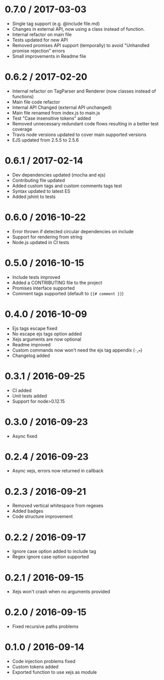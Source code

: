 0.7.0 / 2017-03-03
==================

  * Single tag support (e.g. @include file.md)
  * Changes in external API, now using a class instead of function.
  * Internal refactor on main file
  * Tests updated for new API
  * Removed promises API support (temporally) to avoid "Unhandled promise rejection" errors
  * Small improvements in Readme file

0.6.2 / 2017-02-20
==================

  * Internal refactor on TagParser and Renderer (now classes instead of functions)
  * Main file code refactor
  * Internal API Changed (external API unchanged)
  * Main file renamed from index.js to main.js
  * Test "Case insensitive tokens" added
  * Removed unnecessary redundant code flows resulting in a better test coverage
  * Travis node versions updated to cover main supported versions
  * EJS updated from 2.5.5 to 2.5.6

0.6.1 / 2017-02-14
==================

  * Dev dependencies updated (mocha and ejs)
  * Contributing file updated
  * Added custom tags and custom comments tags test
  * Syntax updated to latest ES
  * Added jshint to tests

0.6.0 / 2016-10-22
==================

  * Error thrown if detected circular dependencies on include
  * Support for rendering from string
  * Node.js updated in CI tests

0.5.0 / 2016-10-15
==================

  * Include tests improved
  * Added a CONTRIBUTING file to the project
  * Promises interface supported
  * Comment tags supported (default to `{{# comment }}`)

0.4.0 / 2016-10-09
==================

  * Ejs tags escape fixed
  * No escape ejs tags option added
  * Xejs arguments are now optional
  * Readme improved
  * Custom commands now won't need the ejs tag appendix (`-`,`=`)
  * Changelog added

0.3.1 / 2016-09-25
==================

  * CI added
  * Unit tests added
  * Support for node>0.12.15

0.3.0 / 2016-09-23
==================

  * Async fixed

0.2.4 / 2016-09-23
==================

  * Async xejs, errors now returned in callback

0.2.3 / 2016-09-21
==================

  * Removed vertical whitespace from regexes
  * Added badges
  * Code structure improvement

0.2.2 / 2016-09-17
==================

  * Ignore case option added to include tag
  * Regex ignore case option supported

0.2.1 / 2016-09-15
==================

  * Xejs won't crash when no arguments provided

0.2.0 / 2016-09-15
==================

  * Fixed recursive paths problems

0.1.0 / 2016-09-14
==================

  * Code injection problems fixed
  * Custom tokens added
  * Exported function to use xejs as module

